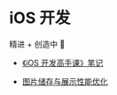# iOS 开发

精进 + 创造中 🚀

- [《iOS 开发高手课》笔记](https://mubu.com/doc/5Iio_eHpUPE)

- [图片储存与展示性能优化](https://mubu.com/doc/fPEZGSYGr0)
